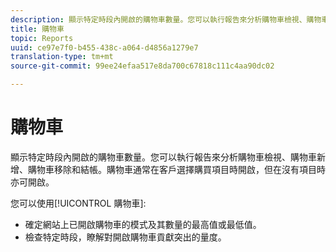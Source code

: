 ```yaml
---
description: 顯示特定時段內開啟的購物車數量。您可以執行報告來分析購物車檢視、購物車新增、購物車移除和結帳。購物車通常在客戶選擇購買項目時開啟，但在沒有項目時亦可開啟。
title: 購物車
topic: Reports
uuid: ce97e7f0-b455-438c-a064-d4856a1279e7
translation-type: tm+mt
source-git-commit: 99ee24efaa517e8da700c67818c111c4aa90dc02

---
```



# 購物車

顯示特定時段內開啟的購物車數量。您可以執行報告來分析購物車檢視、購物車新增、購物車移除和結帳。購物車通常在客戶選擇購買項目時開啟，但在沒有項目時亦可開啟。

您可以使用[!UICONTROL 購物車]:

* 確定網站上已開啟購物車的模式及其數量的最高值或最低值。
* 檢查特定時段，瞭解對開啟購物車貢獻突出的量度。

